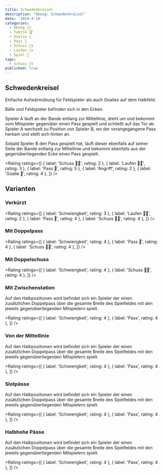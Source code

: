 ```yaml
---
title: Schwedenkreisel
description: "Übung: Schwedenkreisel"
date: '2024-4-19'
categories:
  - Übung 🏃‍♀️
  - Taktik 🏆
  - Goalie 🥅
  - Pass 🏒
  - Schuss 🏌️‍♀️
  - Laufen 🏃‍♀️
  - Spiel 🧠
tags:
  - Schuss 🏌️‍♀️
published: true
---
```


<script>
  import Rating from '$lib/md-components/rating.svelte'
</script>

## Schwedenkreisel

Einfache Aufwärmübung für Feldspieler als auch Goalies auf dem Halbfeld.

Bälle und Feldspieler befinden sich in den Ecken.

Spieler A läuft an der Bande entlang zur Mittellinie, dreht um und bekommt vom Mitspieler gegenüber einen Pass gespielt und schließt auf das Tor ab.
Spieler A wechselt zu Position von Spieler B, wo der vorangegangene Pass herkam und stellt sich hinten an.

Sobald Spieler B den Pass gespielt hat, läuft dieser ebenfalls auf seiner Seite der Bande entlang zur Mittellinie und bekommt ebenfalls aus der gegenüberliegenden Ecke einen Pass gespielt.

<Rating
	ratings={[
		{ label: 'Schuss 🏌️‍♀️', rating: 2 },
		{ label: 'Laufen 🏃‍♀️', rating: 3 },
		{ label: 'Pass 🏒', rating: 5 },
		{ label: 'Angriff', rating: 2 },
		{ label: 'Goalie 🥅', rating: 4 },
	]}
/>

## Varianten

### Verkürzt

<Rating
	ratings={[
		{ label: 'Schwierigkeit', rating: 3 },
		{ label: 'Laufen 🏃‍♀️', rating: 2 },
		{ label: 'Pass 🏒', rating: 4 },
		{ label: 'Schuss 🏌️‍♀️', rating: 4 },
	]}
/>

### Mit Doppelpass

<Rating
	ratings={[
		{ label: 'Schwierigkeit', rating: 4 },
		{ label: 'Pass 🏒', rating: 4 },
		{ label: 'Schuss 🏌️‍♀️', rating: 4 },
	]}
/>

### Mit Doppelschuss

<Rating
	ratings={[
		{ label: 'Schwierigkeit', rating: 4 },
		{ label: 'Schuss 🏌️‍♀️', rating: 4 },
	]}
/>

### Mit Zwischenstation

Auf den Halbpositionen wird befindet sich ein Spieler der einen zusätzlichen Doppelpass über die gesamte Breite des Spielfeldes mit den jeweils gegenüberliegenden Mitspielern spielt.



<Rating
	ratings={[
		{ label: 'Schwierigkeit', rating: 4 },
		{ label: 'Pass', rating: 4 },
	]}
/>

### Von der Mittellinie

Auf den Halbpositionen wird befindet sich ein Spieler der einen zusätzlichen Doppelpass über die gesamte Breite des Spielfeldes mit den jeweils gegenüberliegenden Mitspielern spielt.



<Rating
	ratings={[
		{ label: 'Schwierigkeit', rating: 4 },
		{ label: 'Pass', rating: 4 },
	]}
/>

### Slotpässe

Auf den Halbpositionen wird befindet sich ein Spieler der einen zusätzlichen Doppelpass über die gesamte Breite des Spielfeldes mit den jeweils gegenüberliegenden Mitspielern spielt.



<Rating
	ratings={[
		{ label: 'Schwierigkeit', rating: 4 },
		{ label: 'Pass', rating: 4 },
	]}
/>

### Halbhohe Pässe

Auf den Halbpositionen wird befindet sich ein Spieler der einen zusätzlichen Doppelpass über die gesamte Breite des Spielfeldes mit den jeweils gegenüberliegenden Mitspielern spielt.



<Rating
	ratings={[
		{ label: 'Schwierigkeit', rating: 4 },
		{ label: 'Pass', rating: 4 },
	]}
/>
